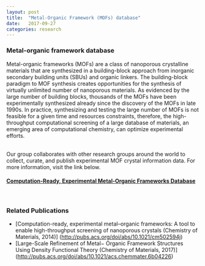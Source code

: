 ```yaml
---
layout: post
title:  "Metal-Organic Framework (MOFs) database"
date:   2017-09-27
categories: research
---
```

### Metal-organic framework database

Metal-organic frameworks (MOFs) are a class of nanoporous crystalline materials that are synthesized in a building-block approach from inorganic secondary building units (SBUs) and organic linkers. The building-block paradigm to MOF synthesis creates opportunities for the synthesis of virtually unlimited number of nanoporous materials. As evidenced by the large number of building blocks, thousands of the MOFs have been experimentally synthesized already since the discovery of the MOFs in late 1990s. In practice, synthesizing and testing the large number of MOFs is not feasible for a given time and resources constraints, therefore, the high-throughput computational screening of a large database of materials, an emerging area of computational chemistry, can optimize experimental efforts.

<br>
Our group collaborates with other research groups around the world to collect, curate, and publish experimental MOF crystal information data. For more information, visit the link below.

<h4><a href="http://gregchung.github.io/CoRE-MOFs/">Computation-Ready, Experimental Metal-Organic Frameworks Database</a></h4>

<br>

### Related Publications
- [Computation-ready, experimental metal–organic frameworks: A tool to enable high-throughput screening of nanoporous crystals (Chemistry of Materials, 2014)]
(http://pubs.acs.org/doi/abs/10.1021/cm502594j)
- [Large-Scale Refinement of Metal− Organic Framework Structures Using Density Functional Theory (Chemistry of Materials, 2017)]
(http://pubs.acs.org/doi/abs/10.1021/acs.chemmater.6b04226)
